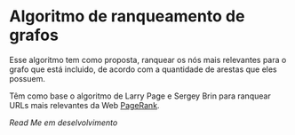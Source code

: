 # Algoritmo de ranqueamento de grafos

Esse algoritmo tem como proposta, ranquear os nós mais relevantes para o grafo que está incluido, de acordo com a quantidade de arestas que eles possuem.

Têm como base o algoritmo de Larry Page e Sergey Brin para ranquear URLs mais relevantes da Web [PageRank](https://en.wikipedia.org/wiki/PageRank).

*Read Me em deselvolvimento*